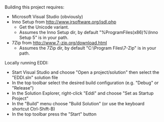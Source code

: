 Building this project requires:

* Microsoft Visual Studio (obviously)
* Inno Setup from http://www.jrsoftware.org/isdl.php
  * Get the Unicode variant.
  * Assumes the Inno Setup dir, by default "%ProgramFiles(x86)%\Inno Setup 5" is in your path.
* 7Zip from http://www.7-zip.org/download.html
  * Assumes the 7Zip dir, by default "C:\Program Files\7-Zip" is in your path.

Locally running EDDI:

* Start Visual Studio and choose "Open a project/solution" then select the "EDDI.sln" solution file
* In the top toolbar select the desired build configuration (e.g. "Debug" or "Release")
* In the Solution Explorer, right-click "Eddi" and choose "Set as Startup Project"
* In the "Build" menu choose "Build Solution" (or use the keyboard shortcut Ctrl-Shift-B)
* In the top toolbar press the "Start" button